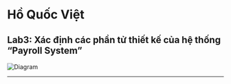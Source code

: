 # Hồ Quốc Việt  
## Lab3: Xác định các phần tử thiết kế của hệ thống “Payroll System”
![Diagram](https://www.planttext.com/api/plantuml/png/X5JBRjim4BpxAmYVtC89a2iFHTga0N9m6yG5UbwJQvknIAgxP02Zw9Vrq4_gBvICdcman0S3qiw-PcRrz_UVQmv08TfgiL0LC8i7E9ElgksP0rhnSo7oxu0E2GAce3gYEl5AfoSfRjF_EocUlT4by15hJu5NQElAdn7ljHJRGCOT4hm9DWarUONCtun51QHvLPHhem-Hr14Olv966Y2_kfa_jrswSKtVhNbsOB5yKyFPeWiR34V_7_Ze8_5tJoTCWRlAGpkfyjOQPkFTuylken131NGkNyMTDQ5RQqJNkcdGWjSYBKO7_1Bj3cd4qS11KwcWe2W7raSNsdglg6db_AYjSOP3qiPJHnDetJ7N2oLxCeiXD5OOy1Mwa7L0npeFsA7ltTvFPAo5IG4fDb0NoHHTvvx1A_q-dy2TIc-cdHplaUwYI_O1fHewkYPlq9D0OOlqR5JldZg_kyasdvpwhOB-2LNOW8C3PeibaM2NX1jEATKU9B_50ARYrOmD6cXcCBVeVRwyMegB2x5ylnITnOHidSAJiC8_8snvxZdXylB3S51Is9TDve2Jzf99sO2q1pMRDv9HfijoBd4sssEiaHIHvwUP9L-A7n79fCnMfvwsLfRXeaPVWVB-9nGQwLxmErEqi4xElKQdyxVt7m000F__0m00)

---

